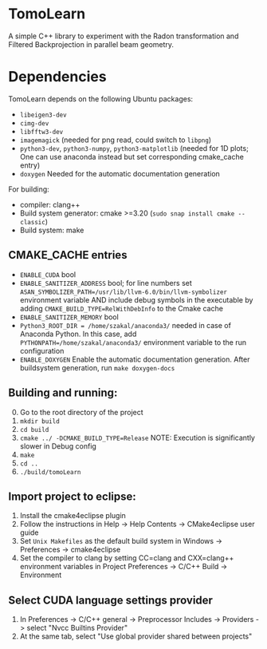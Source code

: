 # TomoLearn
A simple C++ library to experiment with the Radon transformation and Filtered Backprojection in parallel beam geometry.

# Dependencies
TomoLearn depends on the following Ubuntu packages:

- `libeigen3-dev`
- `cimg-dev`
- `libfftw3-dev`
- `imagemagick` (needed for png read, could switch to `libpng`)
- `python3-dev`, `python3-numpy`, `python3-matplotlib` (needed for 1D plots; One can use anaconda instead but set corresponding cmake_cache entry)
- `doxygen` Needed for the automatic documentation generation

For building:
- compiler: clang++
- Build system generator: cmake >=3.20 (`sudo snap install cmake --classic`)
- Build system: make  

## CMAKE_CACHE entries
-  `ENABLE_CUDA` bool
-  `ENABLE_SANITIZER_ADDRESS` bool; for line numbers set `ASAN_SYMBOLIZER_PATH=/usr/lib/llvm-6.0/bin/llvm-symbolizer` environment variable AND include debug symbols in the executable by adding `CMAKE_BUILD_TYPE=RelWithDebInfo` to the Cmake cache
-  `ENABLE_SANITIZER_MEMORY` bool
-  `Python3_ROOT_DIR = /home/szakal/anaconda3/` needed in case of Anaconda Python. In this case, add `PYTHONPATH=/home/szakal/anaconda3/` environment variable to the run configuration
- `ENABLE_DOXYGEN` Enable the automatic documentation generation. After buildsystem generation, run `make doxygen-docs`

## Building and running: 
0. Go to the root directory of the project 
1. `mkdir build`
2. `cd build`
3. `cmake ../ -DCMAKE_BUILD_TYPE=Release`   NOTE: Execution is significantly slower in Debug config 
4. `make`
5. `cd ..`
6. `./build/tomoLearn` 


## Import project to eclipse:
1. Install the cmake4eclipse plugin
2. Follow the instructions in Help -> Help Contents -> CMake4eclipse user guide
3. Set `Unix Makefiles` as the default build system in Windows -> Preferences -> cmake4eclipse
4. Set the compiler to clang by setting CC=clang and CXX=clang++ environment variables in Project Preferences -> C/C++ Build -> Environment

## Select CUDA language settings provider
1. In Preferences -> C/C++ general -> Preprocessor Includes -> Providers -> select "Nvcc Builtins Provider"
2. At the same tab, select "Use global provider shared between projects"

